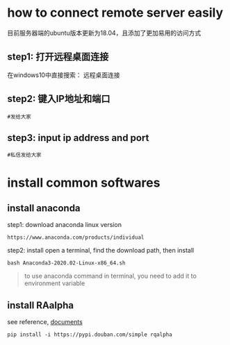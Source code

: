 # how to connect remote server easily

目前服务器端的ubuntu版本更新为18.04，且添加了更加易用的访问方式

## step1: 打开远程桌面连接
在windows10中直接搜索： 远程桌面连接

## step2: 键入IP地址和端口
~~~
#发给大家
~~~

## step3: input ip address and port
~~~
#私信发给大家
~~~

# install common softwares

## install anaconda
step1: download anaconda linux version
~~~
https://www.anaconda.com/products/individual
~~~

step2: install
open a terminal, find the download path, then install
~~~
bash Anaconda3-2020.02-Linux-x86_64.sh
~~~
> to use anaconda command in terminal, you need to add it to environment variable

## install RAalpha
see reference, [documents](https://rqalpha.readthedocs.io/zh_CN/latest/intro/install.html)
~~~
pip install -i https://pypi.douban.com/simple rqalpha
~~~

